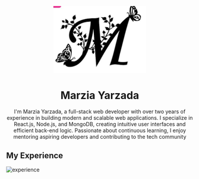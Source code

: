 <div align="center">
  <img src="./logo.jpg" alt="image" width="250px"/>
  <h1>Marzia Yarzada</h1>
  <p>I'm Marzia Yarzada, a full-stack web developer with over two years of experience in building modern and scalable web applications. I specialize in React.js, Node.js, and MongoDB, creating intuitive user interfaces and efficient back-end logic. Passionate about continuous learning, I enjoy mentoring aspiring developers and contributing to the tech community</p>
</div>
<h2>My Experience</h2>
<img src="https://skillicons.dev/icons?i=html,css,bootstrap,tailwind,git,github,postman,js,react,nodejs,express,mongodb,vite&theme=light" alt="experience"/>
